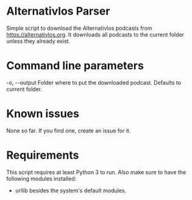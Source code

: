 Alternativlos Parser
=======================
Simple script to download the Alternativlos podcasts from https://alternativlos.org. It downloads all podcasts to the current folder unless they already exist.


Command line parameters
=======================
-o, --output	Folder where to put the downloaded podcast. Defaults to current folder.


Known issues
=======================
None so far. If you find one, create an issue for it.


Requirements
=======================
This script requires at least Python 3 to run. Also make sure to have the following modules installed:
- urllib
besides the system's default modules.

